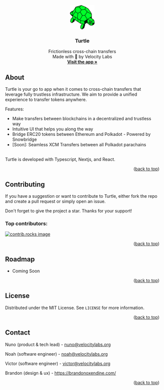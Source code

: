 <a id="readme-top"></a>

<!-- PROJECT LOGO -->
<br />
<div align="center">
  <a href="https://turtle.cool">
    <img src="./app/public/turtle.svg" alt="Logo" width="80" height="80">
  </a>

  <h3 align="center">Turtle</h3>

  <p align="center">
    Frictionless cross-chain transfers
    <br />
    Made with 💚 by Velocity Labs
    <br/>
    <a href="https://app.turtle.cool"><strong> Visit the app »</strong></a>
    <br />
  </p>
</div>

<!-- ABOUT THE PROJECT -->

## About

Turtle is your go to app when it comes to cross-chain transfers that leverage fully trustless infrastructure. We aim to provide a unified experience to transfer tokens anywhere.

Features:

- Make transfers between blockchains in a decentralized and trustless way 
- Intuitive UI that helps you along the way
- Bridge ERC20 tokens between Ethereum and Polkadot -  Powered by Snowbridge 
- [Soon]: Seamless XCM Transfers between all Polkadot parachains

<br/>
Turtle is developed with Typescript, Nextjs, and React.

<p align="right">(<a href="#readme-top">back to top</a>)</p>

<!-- CONTRIBUTING -->

## Contributing

If you have a suggestion or want to contribute to Turtle, either fork the repo and create a pull request or simply open an issue.

Don't forget to give the project a star. Thanks for your support!

### Top contributors:

<a href="https://github.com/velocitylabs-org/turtle/graphs/contributors">
  <img src="https://contrib.rocks/image?repo=velocitylabs-org/turtle" alt="contrib.rocks image" />
</a>

<p align="right">(<a href="#readme-top">back to top</a>)</p>

<!-- ROADMAP -->

## Roadmap

- Coming Soon

<p align="right">(<a href="#readme-top">back to top</a>)</p>

<!-- LICENSE -->

## License

Distributed under the MIT License. See `LICENSE` for more information.

<p align="right">(<a href="#readme-top">back to top</a>)</p>

<!-- CONTACT -->

## Contact

Nuno (product & tech lead) - nuno@velocitylabs.org

Noah (software engineer) - noah@velocitylabs.org

Victor (software engineer) - victor@velocitylabs.org

Brandon (design & ux) - https://brandonoxendine.com/

<p align="right">(<a href="#readme-top">back to top</a>)</p>
